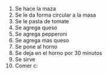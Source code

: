 1. Se hace la maza
2. Se le da forma circular a la masa
3. Se le pasta de tomate
4. Se agrega queso
5. Se agrega pepperoni
6. Se agrega mas queso
7. Se pone al horno
8. Se deja en el horno por 30 minutos
9. Se sirve 
10. Comer c: